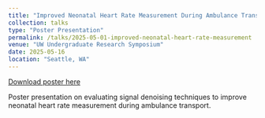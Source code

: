 ```yaml
---
title: "Improved Neonatal Heart Rate Measurement During Ambulance Transport"
collection: talks
type: "Poster Presentation"
permalink: /talks/2025-05-01-improved-neonatal-heart-rate-measurement
venue: "UW Undergraduate Research Symposium"
date: 2025-05-16
location: "Seattle, WA"
---
```


[Download poster here](https://milesstanley.github.io/files/nest-symposium.pdf)

Poster presentation on evaluating signal denoising techniques to improve neonatal heart rate measurement during ambulance transport.
